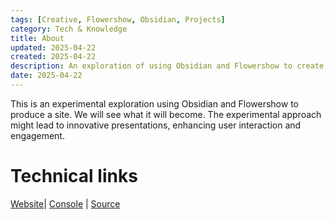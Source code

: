 ```yaml
---
tags: [Creative, Flowershow, Obsidian, Projects]
category: Tech & Knowledge
title: About
updated: 2025-04-22
created: 2025-04-22
description: An exploration of using Obsidian and Flowershow to create a website, detailing the project's development and technical links.
date: 2025-04-22
---
```


This is an experimental exploration using Obsidian and Flowershow to produce a site. We will see what it will become. The experimental approach might lead to innovative presentations, enhancing user interaction and engagement.

# Technical links

[Website](https://flowershow.app/@philoserf/T01)| [Console](https://cloud.flowershow.app) | [Source](https://github.com/philoserf/T010)
